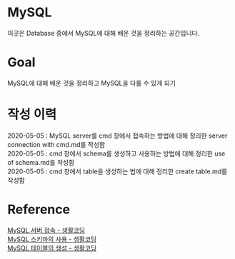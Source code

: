 # MySQL  
  
이곳은 Database 중에서 MySQL에 대해 배운 것을 정리하는 공간입니다.  
  
# Goal
  
MySQL에 대해 배운 것을 정리하고 MySQL을 다룰 수 있게 되기  
  
# 작성 이력
  
2020-05-05 : MySQL server를 cmd 창에서 접속하는 방법에 대해 정리한 server connection with cmd.md를 작성함  
2020-05-05 : cmd 창에서 schema를 생성하고 사용하는 방법에 대해 정리한 use of schema.md를 작성함  
2020-05-05 : cmd 창에서 table을 생성하는 법에 대해 정리한 create table.md를 작성함  
  
# Reference
  
<a href = "https://opentutorials.org/course/3161/19534" target = "_blank">MySQL 서버 접속 - 생활코딩</a>  
<a href = "https://opentutorials.org/course/3161/19535" target = "_blank">MySQL 스키마의 사용 - 생활코딩</a>  
<a href = "https://opentutorials.org/course/3161/19537" target = "_blank">MySQL 테이블의 생성 - 생활코딩</a>  
